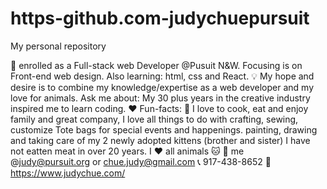 # https-github.com-judychuepursuit
My personal repository

:school: enrolled as a Full-stack web Developer @Pusuit N&W. Focusing is on Front-end web design.
Also learning: html, css and React.
:bulb: My hope and desire is to combine my knowledge/expertise as a web developer and my love for animals.
Ask me about: My 30 plus years in the creative industry inspired me to learn coding.
:heart: Fun-facts: :ramen: I love to cook, eat and enjoy family and great company, I love all things to do with crafting, sewing, customize Tote bags for special events and happenings. painting, drawing and taking care of my 2 newly adopted kittens (brother and sister) I have not eatten meat in over 20 years. I :heart: all animals :cat:
:e-mail: me @judy@pursuit.org or chue.judy@gmail.com
:telephone_receiver: 917-438-8652
:link: https://www.judychue.com/
